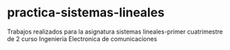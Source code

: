 # practica-sistemas-lineales
Trabajos realizados para la asignatura sistemas lineales-primer cuatrimestre de 2 curso Ingenieria Electronica de comunicaciones
